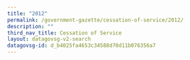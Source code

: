 ```yaml
---
title: "2012"
permalink: /government-gazette/cessation-of-service/2012/
description: ""
third_nav_title: Cessation of Service
layout: datagovsg-v2-search
datagovsg-id: d_b4025fa4653c34588d70d11b076356a7
---
```

